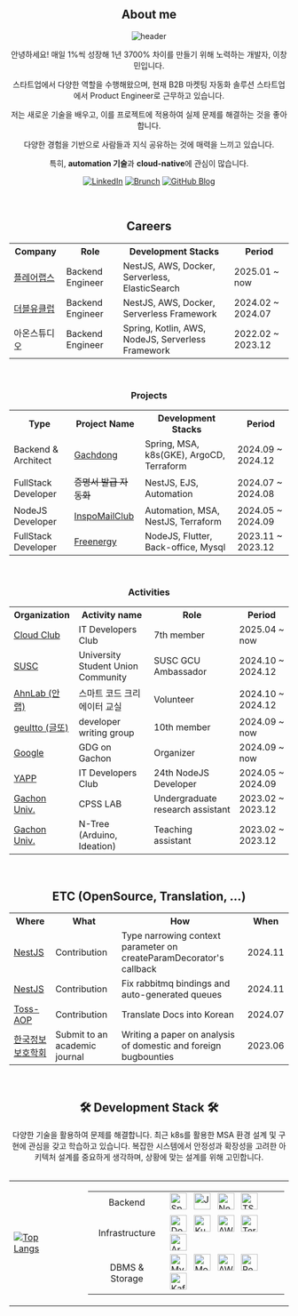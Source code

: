 <div align="center">
  <h2>About me</h2>

![header](https://capsule-render.vercel.app/api?type=waving&color=gradient&height=200&section=header&text=EeeasyCode&fontSize=70)

안녕하세요! 매일 1%씩 성장해 1년 3700% 차이를 만들기 위해 노력하는 개발자, 이창민입니다.

스타트업에서 다양한 역할을 수행해왔으며, 현재 B2B 마켓팅 자동화 솔루션 스타트업에서 Product Engineer로 근무하고 있습니다.

저는 새로운 기술을 배우고, 이를 프로젝트에 적용하여 실제 문제를 해결하는 것을 좋아합니다.

다양한 경험을 기반으로 사람들과 지식 공유하는 것에 매력을 느끼고 있습니다.

특히, **automation 기술**과 **cloud-native**에 관심이 많습니다.

[![LinkedIn](https://img.shields.io/badge/-LinkedIn-blue?style=flat-square&logo=Linkedin&logoColor=white&link=https://www.linkedin.com/in/창민-이-5300842a6/)](https://www.linkedin.com/in/창민-이-5300842a6/)
[![Brunch](https://img.shields.io/badge/-Brunch-black?style=flat-square&logo=brunch&logoColor=white&link=https://brunch.co.kr/@@312b5fefb78e448)](https://brunch.co.kr/@312b5fefb78e448)
[![GitHub Blog](https://img.shields.io/badge/-GitHub%20Blog-181717?style=flat-square&logo=github&logoColor=white&link=https://yourusername.github.io/)](https://EeeasyCode.github.io/)

</div>

<br/>

<div align="center">
    <h2>Careers</h2>
  <table>
    <tr>
      <th>Company</th>
      <th>Role</th>
      <th>Development Stacks</th>
      <th>Period</th>
    </tr> 
    <tr>
      <td><a href="https://www.flarelane.co.kr/">플레어랩스</a></td>
      <td>Backend Engineer</td>
      <td>NestJS, AWS, Docker, Serverless, ElasticSearch</td>
      <td>2025.01 ~ now</td>
    </tr>
    <tr>
      <td><a href="https://wclub.co.kr/">더블유클럽</a></td>
      <td>Backend Engineer</td>
      <td>NestJS, AWS, Docker, Serverless Framework</td>
      <td>2024.02 ~ 2024.07</td>
    </tr>
    <tr>
      <td>아온스튜디오</td>
      <td>Backend Engineer</td>
      <td>Spring, Kotlin, AWS, NodeJS, Serverless Framework</td>
      <td>2022.02 ~ 2023.12</td>
    </tr>
  </table>
  <br/>
</div>

<div align="center">
    <h3>Projects</h3>
  <table>
    <tr>
      <th>Type</th>
      <th>Project Name</th>
      <th>Development Stacks</th>
      <th>Period</th>
    </tr>
    <tr>
      <td>Backend & Architect</td>
      <td><a href="https://github.com/TEAM-YOAJUNG">Gachdong</a></td>
      <td>Spring, MSA, k8s(GKE), ArgoCD, Terraform</td>
      <td>2024.09 ~ 2024.12</td>
    </tr>
    <tr>
      <td>FullStack Developer</td>
      <td><s>증명서 발급 자동화</s></td>
      <td>NestJS, EJS, Automation</td>
      <td>2024.07 ~ 2024.08</td>
    </tr>
    <tr>
      <td>NodeJS Developer</td>
      <td><a href="https://www.yapp.co.kr/project/24th/inspo_mail_club">InspoMailClub</a></td>
      <td>Automation, MSA, NestJS, Terraform</td>
      <td>2024.05 ~ 2024.09</td>
    </tr>
    <tr>
      <td>FullStack Developer</td>
      <td><a href="https://ghost-freenergy.xyz/#/">Freenergy</a></td>
      <td>NodeJS, Flutter, Back-office, Mysql</td>
      <td>2023.11 ~ 2023.12</td>
    </tr>
  </table>
  <br/>
    <h3>Activities</h3>
  <table>
    <tr>
      <th>Organization</th>
      <th>Activity name</th>
      <th>Role</th>
      <th>Period</th>
    </tr>
    <tr>
      <td><a href="https://www.cloudclub.kr/">Cloud Club</a></td>
      <td>IT Developers Club</td>
      <td>7th member</td>
      <td>2025.04 ~ now</td>
    </tr>
    <tr>
      <td><a href="https://www.susc.kr/univ/gcu/">SUSC</a></td>
      <td>University Student Union Community</td>
      <td>SUSC GCU Ambassador</td>
      <td>2024.10 ~ 2024.12</td>
    </tr>
    <tr>
      <td><a href="https://zdnet.co.kr/view/?no=20241003105916">AhnLab (안랩)</a></td>
      <td> 스마트 코드 크리에이터 교실</td>
      <td>Volunteer</td>
      <td>2024.10 ~ 2024.12</td>
    </tr>
    <tr>
      <td><a href="https://geultto.github.io/blog/geultto-summary/">geultto (글또)</a></td>
      <td>developer writing group</td>
      <td>10th member</td>
      <td>2024.09 ~ now</td>
    </tr>
    <tr>
      <td><a href="https://gdg.community.dev/gdg-on-campus-gachon-university-seongnam-south-korea/">Google</a></td>
      <td>GDG on Gachon</td>
      <td>Organizer</td>
      <td>2024.09 ~ now</td>
    </tr>
    <tr>
      <td><a href="https://www.yapp.co.kr/project/24th/inspo_mail_club">YAPP</a></td>
      <td>IT Developers Club</td>
      <td>24th NodeJS Developer</td>
      <td>2024.05 ~ 2024.09</td>
    </tr>
    <tr>
      <td><a href="https://ce.gachon.ac.kr/cps-security-research-center">Gachon Univ.</a></td>
      <td>CPSS LAB</td>
      <td>Undergraduate research assistant</td>
      <td>2023.02 ~ 2023.12</td>
    </tr>
    <tr>
      <td><a href="https://www.gachon.ac.kr/innovation/8291/subview.do">Gachon Univ.</a></td>
      <td>N-Tree (Arduino, Ideation)</td>
      <td>Teaching assistant</td>
      <td>2023.02 ~ 2023.12</td>
    </tr>
  </table>
</div>
<br/>
<div align="center">
    <h2>ETC (OpenSource, Translation, ...)</h2>
  <table>
    <tr>
      <th>Where</th>
      <th>What</th>
      <th>How</th>
      <th>When</th>
    </tr> 
    <tr>
      <td><a href="https://github.com/nestjs/nest/pull/14126">NestJS</a></td>
      <td>Contribution</td>
      <td>Type narrowing context parameter on createParamDecorator's callback</td>
      <td>2024.11</td>
    </tr>
    <tr>
      <td><a href="https://github.com/nestjs/nest/pull/14129">NestJS</a></td>
      <td>Contribution</td>
      <td>Fix rabbitmq bindings and auto-generated queues</td>
      <td>2024.11</td>
    </tr>
    <tr>
      <td><a href="https://github.com/toss/nestjs-aop/pull/35">Toss-AOP</a></td>
      <td>Contribution</td>
      <td>Translate Docs into Korean</td>
      <td>2024.07</td>
    </tr>
    <tr>
      <td><a href="https://kiisc.or.kr/bbs/pe/article/2999">한국정보보호학회</a></td>
      <td>Submit to an academic journal</td>
      <td>Writing a paper on analysis of domestic and foreign bugbounties</td>
      <td>2023.06</td>
    </tr>
  </table>
<br/>
<div align="center">
<h2>🛠 Development Stack 🛠</h2>
다양한 기술을 활용하여 문제를 해결합니다. 최근 k8s를 활용한 MSA 환경 설계 및 구현에 관심을 갖고 학습하고 있습니다.
복잡한 시스템에서 안정성과 확장성을 고려한 아키텍처 설계를 중요하게 생각하며, 상황에 맞는 설계를 위해 고민합니다.
<br>
<br>

<table>
  <tr>
    <td>
      <a href="https://github.com/eeeasycode">
        <img src="https://github-readme-stats.vercel.app/api/top-langs/?username=eeeasycode&hide=HTML,css,Python,c%2B%2B&layout=compact&theme=tokyonight" alt="Top Langs" />
      </a>
    </td>
    <td>
      <ul>
         <table>
    <tr>
      <td align="center">Backend</td>
      <td>
        <div>
          <img alt="SpringBoot" width="30px" src="https://img.icons8.com/?size=100&id=GLDz2wTcYtlm&format=png&color=000000" />
          &nbsp;
          <img alt="Java" width="30px" src="https://img.icons8.com/?size=100&id=13679&format=png&color=000000" />
          &nbsp;
          <img alt="NestJS" width="30px" src="https://img.icons8.com/?size=100&id=9ESZMOeUioJS&format=png&color=000000" />
          &nbsp;
          <img alt="TS" width="30px" src="https://img.icons8.com/?size=100&id=uJM6fQYqDaZK&format=png&color=000000" />
          &nbsp;
          <br/>
        </div>
      </td>
    </tr>
    <tr>
      <td align="center">Infrastructure</td>
      <td>
          <div>
            <img alt="Docker" width="30px" src="https://img.icons8.com/?size=100&id=cdYUlRaag9G9&format=png&color=000000" />
            &nbsp;
            <img alt="Kubernetes" width="30px" src="https://img.icons8.com/?size=100&id=cvzmaEA4kC0o&format=png&color=000000" />
            &nbsp;
            <img alt="AWS" width="30px" src="https://img.icons8.com/?size=100&id=33039&format=png&color=000000" />
            &nbsp;
            <img alt="Terraform" width="30px" src="https://img.icons8.com/?size=100&id=kEkT1u7zTDk5&format=png&color=000000" />
            &nbsp;
            <img alt="ArgoCD" width="30px" src="https://icons-for-free.com/iff/png/256/argocd-1331550886883580947.png" />
            <br/>
        </div>
      </td>
    </tr>
    <tr>
      <td align="center">DBMS & Storage</td>
      <td>
          <div>
            <img alt="MySQL" width="30px" src="https://img.icons8.com/?size=100&id=39858&format=png&color=000000" />
            &nbsp;
            <img alt="MongoDB" width="30px" src="https://img.icons8.com/?size=100&id=bosfpvRzNOG8&format=png&color=000000" />
            &nbsp;
            <img alt="AWS S3" width="30px" src="https://cdn.worldvectorlogo.com/logos/amazon-s3-simple-storage-service.svg" />
            &nbsp;
            <img alt="Redis" width="30px" src="https://img.icons8.com/?size=100&id=pHS3eRpynIRQ&format=png&color=000000" />
            &nbsp;
            <img alt="Kafka" width="30px" src="https://img.icons8.com/?size=100&id=fOhLNqGJsUbJ&format=png&color=000000" />
            &nbsp;
            <br/>
        </div>
      </td>
    </tr>
    </tr>
  </table>
      </ul>
    </td>
  </tr>
</table>
</div>
